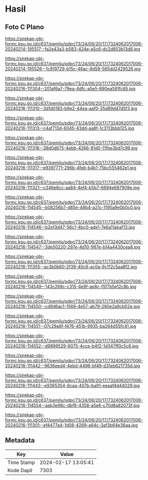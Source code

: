 # Hasil

## Foto C Plano

https://sirekap-obj-formc.kpu.go.id/c637/pemilu/pdpr/73/24/06/20/17/7324062017006-20240214-195517--fa2e43a3-b583-424e-a5c6-dc2d853b13d8.jpg

https://sirekap-obj-formc.kpu.go.id/c637/pemilu/pdpr/73/24/06/20/17/7324062017006-20240214-195526--1c919729-b15c-46ac-9d59-565dd2429526.jpg

https://sirekap-obj-formc.kpu.go.id/c637/pemilu/pdpr/73/24/06/20/17/7324062017006-20240216-111304--201af6a7-79ea-4dfc-a5e5-890ea591fc85.jpg

https://sirekap-obj-formc.kpu.go.id/c637/pemilu/pdpr/73/24/06/20/17/7324062017006-20240216-111310--3d1d0183-b9e2-44ea-aaf0-35d89d47d5f3.jpg

https://sirekap-obj-formc.kpu.go.id/c637/pemilu/pdpr/73/24/06/20/17/7324062017006-20240216-111313--c4af713d-6045-43dd-aa8f-1c3113bbb125.jpg

https://sirekap-obj-formc.kpu.go.id/c637/pemilu/pdpr/73/24/06/20/17/7324062017006-20240216-111316--38d0d675-4ebb-4266-81d0-11fbe3bd7c99.jpg

https://sirekap-obj-formc.kpu.go.id/c637/pemilu/pdpr/73/24/06/20/17/7324062017006-20240216-111317--e9397771-296b-4feb-b4b1-75bc555462e1.jpg

https://sirekap-obj-formc.kpu.go.id/c637/pemilu/pdpr/73/24/06/20/17/7324062017006-20240216-111321--c346e8cc-aa84-4ef4-b5b7-6694e687909e.jpg

https://sirekap-obj-formc.kpu.go.id/c637/pemilu/pdpr/73/24/06/20/17/7324062017006-20240216-114545--b08256b7-d85e-48b4-a21c-1195a9e0b0c0.jpg

https://sirekap-obj-formc.kpu.go.id/c637/pemilu/pdpr/73/24/06/20/17/7324062017006-20240216-114546--b2e13d47-56c1-4bc0-ade1-7e6a11abaf13.jpg

https://sirekap-obj-formc.kpu.go.id/c637/pemilu/pdpr/73/24/06/20/17/7324062017006-20240216-114547--3de50220-297e-4d10-997e-b14a4430cea8.jpg

https://sirekap-obj-formc.kpu.go.id/c637/pemilu/pdpr/73/24/06/20/17/7324062017006-20240216-111355--ac3b0b60-2f39-40c6-ac0a-9c112c5aa8f2.jpg

https://sirekap-obj-formc.kpu.go.id/c637/pemilu/pdpr/73/24/06/20/17/7324062017006-20240216-114549--143c269c-c315-4e9f-ae8c-f5f7b5e12c8b.jpg

https://sirekap-obj-formc.kpu.go.id/c637/pemilu/pdpr/73/24/06/20/17/7324062017006-20240216-114550--cd9d6ac1-1569-4e57-ab79-280e2a9cb02e.jpg

https://sirekap-obj-formc.kpu.go.id/c637/pemilu/pdpr/73/24/06/20/17/7324062017006-20240216-114551--07c29a6f-f476-451b-9935-ba264d55fc41.jpg

https://sirekap-obj-formc.kpu.go.id/c637/pemilu/pdpr/73/24/06/20/17/7324062017006-20240216-114552--d9899529-6075-4cce-b4f2-1d347ff0c5c6.jpg

https://sirekap-obj-formc.kpu.go.id/c637/pemilu/pdpr/73/24/06/20/17/7324062017006-20240216-111442--9636eed4-4ebd-4496-bf49-d31eb621735d.jpg

https://sirekap-obj-formc.kpu.go.id/c637/pemilu/pdpr/73/24/06/20/17/7324062017006-20240216-111443--e9365354-8caa-407b-ba91-eeaaf4d44029.jpg

https://sirekap-obj-formc.kpu.go.id/c637/pemilu/pdpr/73/24/06/20/17/7324062017006-20240216-114554--aab3e98c-dbf8-4358-a5e6-c70d8a82073f.jpg

https://sirekap-obj-formc.kpu.go.id/c637/pemilu/pdpr/73/24/06/20/17/7324062017006-20240216-111301--ef4477a4-1d08-4269-a64c-3af3b64e36aa.jpg


## Metadata

| Key        | Value               |
| ---------- | ------------------- |
| Time Stamp | 2024-02-17 13:05:41 |
| Kode Dapil | 7303                |



